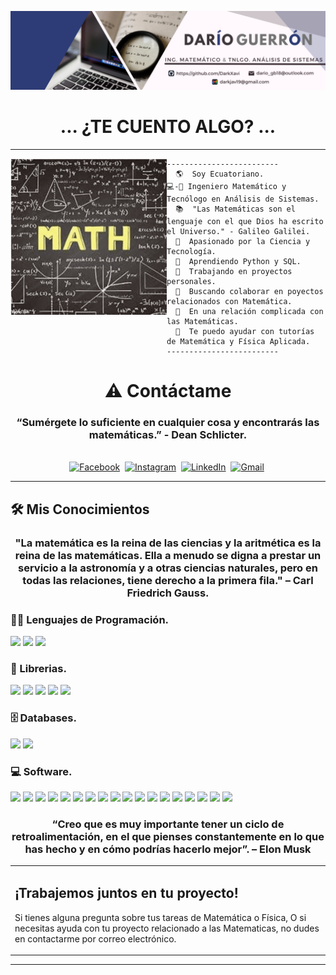 ![Welcome to my profile](https://github.com/DarkXavi/DarkXavi/blob/main/PortadaLinkedin.png?raw=true)

<h1 align="center">
... ¿TE CUENTO ALGO? ... </h1>

<hr>
<img align="left" src="https://github.com/DarkXavi/DarkXavi/blob/main/math.gif" alt="Unfortunately I didn't find the author of the pic, feel to open a pull request if found" width="250" />

```
-------------------------
  🌎  Soy Ecuatoriano.
💻-📐 Ingeniero Matemático y Tecnólogo en Análisis de Sistemas.
  📚  "Las Matemáticas son el lenguaje con el que Dios ha escrito el Universo." - Galileo Galilei.
  📢  Apasionado por la Ciencia y Tecnología.
  🌱  Aprendiendo Python y SQL.
  🔭  Trabajando en proyectos personales.
  🚩  Buscando colaborar en poyectos relacionados con Matemática.
  💖  En una relación complicada con las Matemáticas.
  💬  Te puedo ayudar con tutorías de Matemática y Física Aplicada.
-------------------------
```

<h1 align="center"> ⚠️ Contáctame</h1>
<h3 align="center"> “Sumérgete lo suficiente en cualquier cosa y encontrarás las matemáticas.” - Dean Schlicter. </h3>
<p align="center">
<br>
<a href="https://www.facebook.com/dario.guerron"><img src="https://img.shields.io/badge/facebook-%231877F2.svg?&style=for-the-badge&logo=facebook&logoColor=white" alt="Facebook" /></a>&nbsp;
<a href="https://www.instagram.com/darioxavier_gb/"><img src="https://img.shields.io/badge/instagram-%23E4405F.svg?&style=for-the-badge&logo=instagram&logoColor=white" alt="Instagram" /></a>&nbsp;
<a href="https://www.linkedin.com/in/darioguerron/"><img src="https://img.shields.io/badge/linkedin-%230077B5.svg?&style=for-the-badge&logo=linkedin&logoColor=white" alt="LinkedIn" /></a>&nbsp;
<a href="mailto:darkjav19@gmail.com?subject=Hola%20Sumanth"><img src="https://img.shields.io/badge/gmail-%23D14836.svg?&style=for-the-badge&logo=gmail&logoColor=white" alt="Gmail"/></a>&nbsp;
<!--<a href="https://kkvanonymous.github.io/"><img alt="Website" src="https://img.shields.io/website?style=for-the-badge&up_message=portfolio&url=https%3A%2F%2Fkkvanonymous.github.io%2F"></a>-->
</p>
<hr>

## 🛠️ Mis Conocimientos

<h3 align="center"> "La matemática es la reina de las ciencias y la aritmética es la reina de las matemáticas. Ella a menudo se digna a prestar un servicio a la astronomía y a otras ciencias naturales, pero en todas las relaciones, tiene derecho a la primera fila." – Carl Friedrich Gauss. </h3>

### 👨‍💻 Lenguajes de Programación.

<p>
  <a href="#"><img src="https://img.shields.io/badge/python-3670A0?style=flat&logo=python&logoColor=ffdd54"></a>
  <a href="#"><img src="https://img.shields.io/badge/r-%23276DC3.svg?style=flat&logo=r&logoColor=white"></a>
  <a href="#"><img src="https://img.shields.io/badge/MATLAB-%2344A833.svg?style=flat&logo=MATLAB&logoColor=white"></a>
</p>
 

### 🧰 Librerias.

<p>
  <a href="#"><img src="https://img.shields.io/badge/opencv-%23white.svg?style=flat&logo=opencv&logoColor=white"></a>
  <a href="#"><img src="https://img.shields.io/badge/Matplotlib-%23ffffff.svg?style=flat&logo=Matplotlib&logoColor=black"></a>
  <a href="#"><img src="https://img.shields.io/badge/Numpy%20-%23013243.svg?logo=numpy&logoColor=white"></a>
  <a href="#"><img src="https://img.shields.io/badge/Pandas%20-%23150458.svg?logo=pandas&logoColor=white"></a>
  <a href="#"><img src="https://img.shields.io/badge/Anaconda-%2344A833.svg?style=flat&logo=anaconda&logoColor=white"></a>
  
</p>

### 🗄️ Databases.

<p>
    <a href="#"><img src="https://img.shields.io/badge/mysql-%234479A1.svg?&style=flat&logo=mysql&logoColor=white"/></a>
    <a href="#"><img src="https://img.shields.io/badge/SQL%20-%23025E8C.svg?logo=amazon-dynamodb&logoColor=white"></a>
</p>

### 💻 Software.

<p>
  <a href="#"><img src="https://img.shields.io/badge/Windows-0078D6?style=flat&logo=windows&logoColor=white"></a>
  <a href="#"><img src="https://img.shields.io/badge/latex-%23008080.svg?&style=flat&logo=latex&logoColor=white" /></a>
  <a href="#"><img src="https://img.shields.io/badge/adobe%20photoshop-%2331A8FF.svg?style=flat&logo=adobe%20photoshop&logoColor=white" /></a>
  <a href="#"><img src="https://img.shields.io/badge/Canva-%2300C4CC.svg?style=flat&logo=Canva&logoColor=white" /></a>
  <a href="#"><img src="https://img.shields.io/badge/Prezi-%23000000.svg?style=flat&logo=Prezi&logoColor=white" /></a>
  <a href="#"><img src="https://img.shields.io/badge/chatGPT-74aa9c?style=flat&logo=openai&logoColor=white" /></a>
  <a href="#"><img src="https://img.shields.io/badge/Chrome-3DDC84?logo=google-chrome&logoColor=white"></a>
  <a href="#"><img src="https://img.shields.io/badge/Symbolab-%23ffffff.svg?style=flat&logo=Symbolab&logoColor=black"></a>
  <a href="#"><img src="https://img.shields.io/badge/Colab-00b56a.svg?logo=google-colab&logoColor=white"></a>
  <a href="#"><img src="https://img.shields.io/badge/Jupyter%20-%23F37626.svg?logo=Jupyter&logoColor=white"></a>
  <a href="#"><img src="https://img.shields.io/badge/Visual%20Studio%20Code-0078d7.svg?logo=visual-studio-code&logoColor=white"></a>
  <a href="#"><img src="https://img.shields.io/badge/Edge-0078D7?style=flat&logo=Microsoft-edge&logoColor=white"></a>
  <a href="#"><img src="https://img.shields.io/badge/Mega-%23D90007.svg?style=flat&logo=Mega&logoColor=white"></a>
  <a href="#"><img src="https://img.shields.io/badge/Google%20Drive-4285F4?style=flat&logo=googledrive&logoColor=white"></a>
  <a href="#"><img src="https://img.shields.io/badge/WolframAlpha-%23ffffff.svg?style=flat&logo=WolframAlpha&logoColor=black"></a>
  <a href="#"><img src="https://img.shields.io/badge/Zoom-%23276DC3.svg?style=flat&logo=zoom&logoColor=white"></a>
  <a href="#"><img src="https://img.shields.io/badge/IDroo-%23D90007.svg?style=flat&logo=IDroo&logoColor=white"></a>
  <a href="#"><img src="https://img.shields.io/badge/Miro-%23D90007.svg?style=flat&logo=miro&logoColor=white"></a>
  
</p>

<h3 align="center">
“Creo que es muy importante tener un ciclo de retroalimentación, en el que pienses constantemente en lo que has hecho y en cómo podrías hacerlo mejor”. – Elon Musk
</h3>

<table style="border: none">
  <tr>
  <td width="50%" valign="top">

## ¡Trabajemos juntos en tu proyecto!

Si tienes alguna pregunta sobre tus tareas de Matemática o Física,
O si necesitas ayuda con tu proyecto relacionado a las Matematicas, no dudes en contactarme por correo electrónico.

  </tr>
</table>

------
